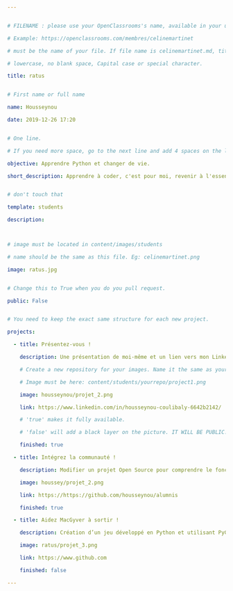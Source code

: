 ```yaml
---


# FILENAME : please use your OpenClassrooms's name, available in your url.

# Example: https://openclassrooms.com/membres/celinemartinet

# must be the name of your file. If file name is celinemartinet.md, title is celinemartinet.

# lowercase, no blank space, Capital case or special character.

title: ratus


# First name or full name

name: Housseynou

date: 2019-12-26 17:20


# One line.

# If you need more space, go to the next line and add 4 spaces on the left, as in 'description'.

objective: Apprendre Python et changer de vie.

short_description: Apprendre à coder, c'est pour moi, revenir à l'essentiel. Je pense que je suis fait pour coder. Cest le moment de le prouver. 


# don't touch that

template: students

description:



# image must be located in content/images/students

# name should be the same as this file. Eg: celinemartinet.png

image: ratus.jpg


# Change this to True when you do you pull request.

public: False


# You need to keep the exact same structure for each new project.

projects:

  - title: Présentez-vous !

    description: Une présentation de moi-même et un lien vers mon LinkedIn.

    # Create a new repository for your images. Name it the same as your nickname and profile picture.

    # Image must be here: content/students/yourrepo/project1.png

    image: housseynou/projet_2.png

    link: https://www.linkedin.com/in/housseynou-coulibaly-6642b2142/

    # 'true' makes it fully available.

    # 'false' will add a black layer on the picture. IT WILL BE PUBLIC!

    finished: true

  - title: Intégrez la communauté !

    description: Modifier un projet Open Source pour comprendre le fonctionnement de Git, de Github et des pull requests. 

    image: houssey/projet_2.png

    link: https://https://github.com/housseynou/alumnis

    finished: true

  - title: Aidez MacGyver à sortir !

    description: Création d’un jeu développé en Python et utilisant PyGame.

    image: ratus/projet_3.png

    link: https://www.github.com

    finished: false

---
```

